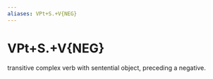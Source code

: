 ```yaml
---
aliases: VPt+S.+V{NEG}
---
```

# VPt+S.+V{NEG}

transitive complex verb with sentential object, preceding a negative.